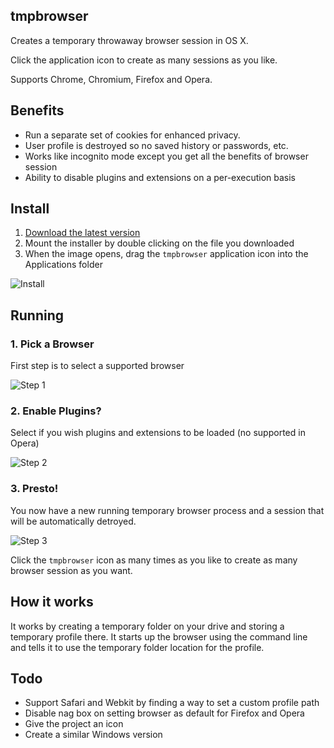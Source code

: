 ## tmpbrowser

Creates a temporary throwaway browser session in OS X. 

Click the application icon to create as many sessions as you like.

Supports Chrome, Chromium, Firefox and Opera.

## Benefits

 * Run a separate set of cookies for enhanced privacy.
 * User profile is destroyed so no saved history or passwords, etc.
 * Works like incognito mode except you get all the benefits of browser
   session
 * Ability to disable plugins and extensions on a per-execution basis

## Install

 1. [Download the latest
    version](https://github.com/nikcub/tmpbrowser/blob/master/dist/tmpbrowser.dmg?raw=true)
 1. Mount the installer by double clicking on the file you downloaded
 1. When the image opens, drag the `tmpbrowser` application icon into the Applications folder

![Install](http://i.imgur.com/AF0h8lU.png)

## Running

### 1. Pick a Browser

First step is to select a supported browser

![Step 1](http://i.imgur.com/Xq6eirw.png)

### 2. Enable Plugins?

Select if you wish plugins and extensions to be loaded (no supported in
Opera)

![Step 2](http://i.imgur.com/rT51Plb.png)

### 3. Presto!

You now have a new running temporary browser process and a session that
will be automatically detroyed. 

![Step 3](http://i.imgur.com/scBndLH.png)

Click the `tmpbrowser` icon as many times as you like to create as many
browser session as you want.

## How it works

It works by creating a temporary folder on your drive and storing a temporary profile there. It starts up the browser using the command line and tells it to use the temporary folder location for the profile.

## Todo

 * Support Safari and Webkit by finding a way to set a custom profile
   path
 * Disable nag box on setting browser as default for Firefox and Opera
 * Give the project an icon
 * Create a similar Windows version

